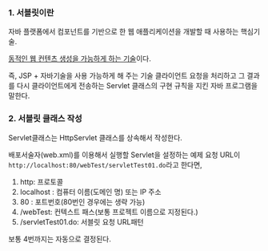 ### 1. 서블릿이란
자바 플랫폼에서 컴포넌트를 기반으로 한 웹 애플리케이션을 개발할 때 사용하는 핵심기술.

<u>동적인 웹 컨텐츠 생성을 가능하게 하는 기술</u>이다.

즉, JSP + 자바기술을 사용 가능하게 해 주는 기술
클라이언트 요청을 처리하고 그 결과를 다시 클라이언트에게 전송하는 Servlet 클래스의 구현 규칙을 지킨 자바 프로그램을 말한다.

### 2. 서블릿 클래스 작성
Servlet클래스는 HttpServlet 클래스를 상속해서 작성한다.

배포서술자(web.xml)를 이용해서 실행할 Servlet을 설정하는 예제
요청 URL이 ``http://localhost:80/webTest/servletTest01.do``라고 한다면,

1) http: 프로토콜
2) localhost : 컴퓨터 이름(도메인 명) 또는 IP 주소
3) 80 : 포트번호(80번인 경우에는 생략 가능)
4) /webTest: 컨텍스트 패스(보통 프로젝트 이름으로 지정된다.)
5) /servletTest01.do: 서블릿 요청 URL패턴

보통 4번까지는 자동으로 결정된다. 
